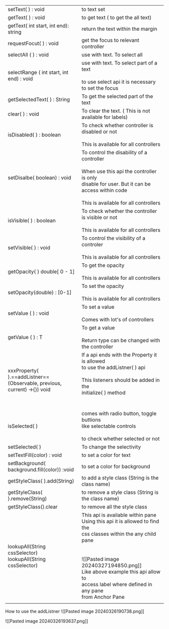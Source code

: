 
|                                                                             |                                                                                                                                                                                                                                                                                |
| --------------------------------------------------------------------------- | ------------------------------------------------------------------------------------------------------------------------------------------------------------------------------------------------------------------------------------------------------------------------------ |
| setText( ) : void                                                           | to text set                                                                                                                                                                                                                                                                    |
| getText( ) : void                                                           | to get text ( to get the all text)                                                                                                                                                                                                                                             |
| getText( int start, int end): string                                        | return the text within the margin                                                                                                                                                                                                                                              |
| requestFocut( ) : void                                                      | get the focus to relevant controller                                                                                                                                                                                                                                           |
| selectAll ( ) : void                                                        | use with text. To select all                                                                                                                                                                                                                                                   |
| selectRange ( int start, int end) : void                                    | use with text. To select part of a text<br><br>to use select api it is necessary to set the focus                                                                                                                                                                              |
| getSelectedText( ) : String                                                 | To get the selected part of the text                                                                                                                                                                                                                                           |
| clear( ) : void                                                             | To clear the text. ( This is not available for labels)                                                                                                                                                                                                                         |
| isDisabled( ) : boolean                                                     | To check whether controller is disabled or not<br><br>This is available for all controllers                                                                                                                                                                                    |
| setDisalbe( boolean) : void                                                 | To control the disability of a controller<br><br>When use this api the controller is only <br>disable for user. But it can be access within code<br><br>This is available for all controllers                                                                                  |
| isVisible( ) : boolean                                                      | To check whether the controller is visible or not<br><br>This is available for all controllers                                                                                                                                                                                 |
| setVisible( ) : void                                                        | To control the visibility of a controler<br><br>This is available for all controllers                                                                                                                                                                                          |
| getOpacity( ) double[ 0 - 1]                                                | To get the opacity<br><br>This is available for all controllers                                                                                                                                                                                                                |
| setOpacity(double) : [0-1]                                                  | To set the opacity<br><br>This is available for all controllers                                                                                                                                                                                                                |
| setValue ( ) : void                                                         | To set a value<br><br>Comes with lot's of controllers                                                                                                                                                                                                                          |
| getValue ( ) : T                                                            | To get a value<br><br>Return type can be changed with the controller                                                                                                                                                                                                           |
| xxxProperty( ).==addListner==<br>(Observable, previous, current) ->{}) void | If a api ends with the Property it is allowed <br>to use the  addListner( ) api<br><br>This listeners should be added in the <br>initialize( ) method<br><br><br>                                                                                                              |
| isSelected( )                                                               | comes with radio button, toggle buttions <br>like selectable controls<br><br>to check whether selected or not                                                                                                                                                                  |
| setSelected( )                                                              | To change the selectivity                                                                                                                                                                                                                                                      |
| setTextFill(color) : void                                                   | to set a color for text                                                                                                                                                                                                                                                        |
| setBackground(<br>background.fill(color)) :void                             | to set a color for background                                                                                                                                                                                                                                                  |
| getStyleClass( ).add(String)                                                | to add a style class (String is the class name)                                                                                                                                                                                                                                |
| getStyleClass( ).remove(String)                                             | to remove a style class (String is the class name)                                                                                                                                                                                                                             |
| getStyleClass().clear                                                       | to remove all the style class                                                                                                                                                                                                                                                  |
| lookupAll(String cssSelector)<br>lookupAll(String cssSelector)              | This api is available within pane<br>Using this api it is allowed to find the<br>css classes within the any child pane<br><br><br>![[Pasted image 20240327194850.png]]<br>Like above example this api allow to <br>access label  where defined in any pane<br>from Anchor Pane |
|                                                                             |                                                                                                                                                                                                                                                                                |
How to use the addListner
![[Pasted image 20240326190738.png]]

![[Pasted image 20240326193637.png]]